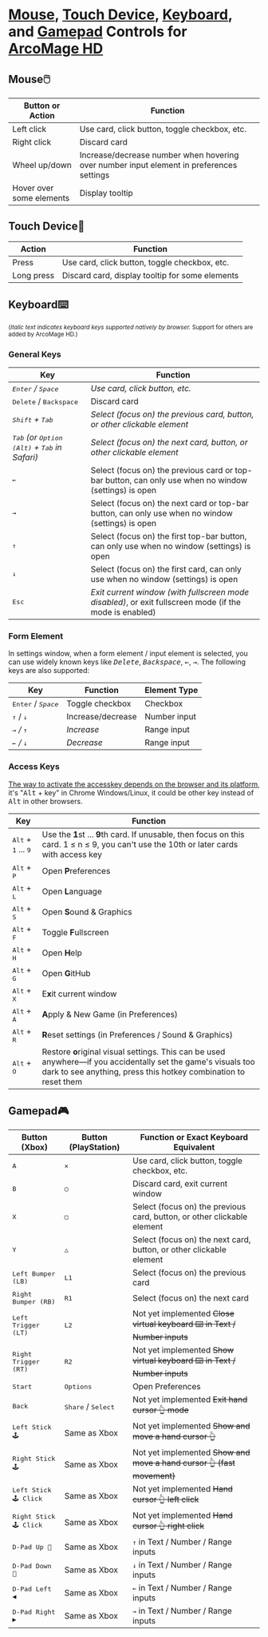 # [Mouse](#mouse), [Touch Device](#touch-device), [Keyboard](#keyboard), and [Gamepad](#gamepad) Controls for [ArcoMage HD](https://arcomage.github.io/)

## Mouse🖱️

| Button or Action         | Function                                                                                 |
| ------------------------ | ---------------------------------------------------------------------------------------- |
| Left click               | Use card, click button, toggle checkbox, etc.                                            |
| Right click              | Discard card                                                                             |
| Wheel up/down            | Increase/decrease number when hovering over number input element in preferences settings |
| Hover over some elements | Display tooltip                                                                          |

## Touch Device📱

| Action     | Function                                        |
| ---------- | ----------------------------------------------- |
| Press      | Use card, click button, toggle checkbox, etc.   |
| Long press | Discard card, display tooltip for some elements |

## Keyboard⌨️

<small>(_Italic text indicates keyboard keys supported natively by browser._ Support for others are added by ArcoMage HD.)</small>

### General Keys

| Key                                                                      | Function                                                                                                |
| ------------------------------------------------------------------------ | ------------------------------------------------------------------------------------------------------- |
| _<kbd>Enter</kbd> / <kbd>Space</kbd>_                                    | _Use card, click button, etc._                                                                          |
| <kbd>Delete</kbd> / <kbd>Backspace</kbd>                                 | Discard card                                                                                            |
| _<kbd>Shift</kbd> + <kbd>Tab</kbd>_                                      | _Select (focus on) the previous card, button, or other clickable element_                               |
| _<kbd>Tab</kbd> (or <kbd>Option (Alt)</kbd> + <kbd>Tab</kbd> in Safari)_ | _Select (focus on) the next card, button, or other clickable element_                                   |
| <kbd>←</kbd>                                                             | Select (focus on) the previous card or top-bar button, can only use when no window (settings) is open   |
| <kbd>→</kbd>                                                             | Select (focus on) the next card or top-bar button, can only use when no window (settings) is open       |
| <kbd>↑</kbd>                                                             | Select (focus on) the first top-bar button, can only use when no window (settings) is open              |
| <kbd>↓</kbd>                                                             | Select (focus on) the first card, can only use when no window (settings) is open                        |
| <kbd>Esc</kbd>                                                           | _Exit current window (with fullscreen mode disabled)_, or exit fullscreen mode (if the mode is enabled) |

### Form Element

In settings window, when a form element / input element is selected, you can use widely known keys like _<kbd>Delete</kbd>_, _<kbd>Backspace</kbd>_, _<kbd>←</kbd>_, _<kbd>→</kbd>_. The following keys are also supported:

| Key                                   | Function          | Element Type |
| ------------------------------------- | ----------------- | ------------ |
| <kbd>Enter</kbd> / _<kbd>Space</kbd>_ | Toggle checkbox   | Checkbox     |
| <kbd>↑</kbd> / <kbd>↓</kbd>           | Increase/decrease | Number input |
| _<kbd>→</kbd> / <kbd>↑</kbd>_         | _Increase_        | Range input  |
| _<kbd>←</kbd> / <kbd>↓</kbd>_         | _Decrease_        | Range input  |

### Access Keys

[The way to activate the accesskey depends on the browser and its platform](https://developer.mozilla.org/en-US/docs/Web/HTML/Global_attributes/accesskey), it's "<kbd>Alt</kbd> + key" in Chrome Windows/Linux, it could be other key instead of <kbd>Alt</kbd> in other browsers.

| Key                                            | Function                                                                                                                                                                         |
| ---------------------------------------------- | -------------------------------------------------------------------------------------------------------------------------------------------------------------------------------- |
| <kbd>Alt</kbd> + <kbd>1</kbd> ... <kbd>9</kbd> | Use the **1**st ... **9**th card. If unusable, then focus on this card. 1 ≤ n ≤ 9, you can't use the 10th or later cards with access key                                         |
| <kbd>Alt</kbd> + <kbd>P</kbd>                  | Open **P**references                                                                                                                                                             |
| <kbd>Alt</kbd> + <kbd>L</kbd>                  | Open **L**anguage                                                                                                                                                                |
| <kbd>Alt</kbd> + <kbd>S</kbd>                  | Open **S**ound & Graphics                                                                                                                                                        |
| <kbd>Alt</kbd> + <kbd>F</kbd>                  | Toggle **F**ullscreen                                                                                                                                                            |
| <kbd>Alt</kbd> + <kbd>H</kbd>                  | Open **H**elp                                                                                                                                                                    |
| <kbd>Alt</kbd> + <kbd>G</kbd>                  | Open **G**itHub                                                                                                                                                                  |
| <kbd>Alt</kbd> + <kbd>X</kbd>                  | E**x**it current window                                                                                                                                                          |
| <kbd>Alt</kbd> + <kbd>A</kbd>                  | **A**pply & New Game (in Preferences)                                                                                                                                            |
| <kbd>Alt</kbd> + <kbd>R</kbd>                  | **R**eset settings (in Preferences / Sound & Graphics)                                                                                                                           |
| <kbd>Alt</kbd> + <kbd>O</kbd>                  | Restore **o**riginal visual settings. This can be used anywhere—if you accidentally set the game's visuals too dark to see anything, press this hotkey combination to reset them |

## Gamepad🎮

| Button (Xbox)                   | Button (PlayStation)                 | Function or Exact Keyboard Equivalent                                            |
| ------------------------------- | ------------------------------------ | -------------------------------------------------------------------------------- |
| <kbd>A</kbd>                    | <kbd>✕</kbd>                         | Use card, click button, toggle checkbox, etc.                                    |
| <kbd>B</kbd>                    | <kbd>◯</kbd>                         | Discard card, exit current window                                                |
| <kbd>X</kbd>                    | <kbd>▢</kbd>                         | Select (focus on) the previous card, button, or other clickable element          |
| <kbd>Y</kbd>                    | <kbd>△</kbd>                         | Select (focus on) the next card, button, or other clickable element              |
| <kbd>Left Bumper (LB)</kbd>     | <kbd>L1</kbd>                        | Select (focus on) the previous card                                              |
| <kbd>Right Bumper (RB)</kbd>    | <kbd>R1</kbd>                        | Select (focus on) the next card                                                  |
| <kbd>Left Trigger (LT)</kbd>    | <kbd>L2</kbd>                        | Not yet implemented <del>Close virtual keyboard ⌨️ in Text / Number inputs</del> |
| <kbd>Right Trigger (RT)</kbd>   | <kbd>R2</kbd>                        | Not yet implemented <del>Show virtual keyboard ⌨️ in Text / Number inputs</del>  |
| <kbd>Start</kbd>                | <kbd>Options</kbd>                   | Open Preferences                                                                 |
| <kbd>Back</kbd>                 | <kbd>Share</kbd> / <kbd>Select</kbd> | Not yet implemented <del>Exit hand cursor 👆 mode</del>                          |
| <kbd>Left Stick 🕹</kbd>        | Same as Xbox                         | Not yet implemented <del>Show and move a hand cursor 👆</del>                    |
| <kbd>Right Stick 🕹</kbd>       | Same as Xbox                         | Not yet implemented <del>Show and move a hand cursor 👆 (fast movement)</del>    |
| <kbd>Left Stick 🕹 Click</kbd>  | Same as Xbox                         | Not yet implemented <del>Hand cursor 👆 left click</del>                         |
| <kbd>Right Stick 🕹 Click</kbd> | Same as Xbox                         | Not yet implemented <del>Hand cursor 👆 right click</del>                        |
| <kbd>D-Pad Up 🔼</kbd>          | Same as Xbox                         | <kbd>↑</kbd> in Text / Number / Range inputs                                     |
| <kbd>D-Pad Down 🔽</kbd>        | Same as Xbox                         | <kbd>↓</kbd> in Text / Number / Range inputs                                     |
| <kbd>D-Pad Left ◀️</kbd>        | Same as Xbox                         | <kbd>←</kbd> in Text / Number / Range inputs                                     |
| <kbd>D-Pad Right ▶️</kbd>       | Same as Xbox                         | <kbd>→</kbd> in Text / Number / Range inputs                                     |
